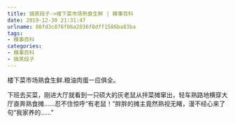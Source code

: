 ```yaml
---
title: 搞笑段子->楼下菜市场熟食生鲜 | 糗事百科
date: 2019-12-30 21:31:47
urlname: 08fd3c876f06a2036f8dff1586ba83ba
tags: 
- 糗事百科
categories:
- 糗事百科
- 搞笑段子
---
```

楼下菜市场熟食生鲜.粮油肉蛋一应俱全。

下班去买菜，刚进大厅就看到一只硕大的灰老鼠从拌菜摊窜出，轻车熟路地横穿大厅直奔熟食摊……忍不住惊呼“有老鼠！”胖胖的摊主竟然熟视无睹，漫不经心来了句“我家养的……”


